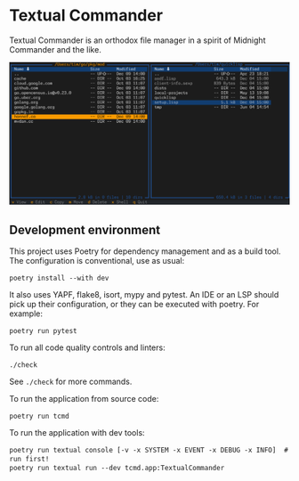 # Textual Commander

Textual Commander is an orthodox file manager in a spirit of Midnight Commander
and the like.

![Textual Commander Demo](img/tcmd.png "Textual Commander")

## Development environment

This project uses Poetry for dependency management and as a build tool. The
configuration is conventional, use as usual:

    poetry install --with dev

It also uses YAPF, flake8, isort, mypy and pytest. An IDE or an LSP should pick
up their configuration, or they can be executed with poetry. For example:

    poetry run pytest

To run all code quality controls and linters:

    ./check

See `./check` for more commands.

To run the application from source code:

    poetry run tcmd

To run the application with dev tools:

    poetry run textual console [-v -x SYSTEM -x EVENT -x DEBUG -x INFO]  # run first!
    poetry run textual run --dev tcmd.app:TextualCommander
